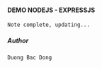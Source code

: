 #### DEMO NODEJS - EXPRESSJS ####
```
Note complete, updating...
```

##### Author #####
```
Duong Bac Dong
```

